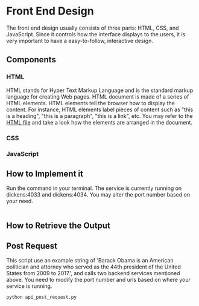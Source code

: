 # Front End Design

The front end design usually consists of three parts: HTML, CSS, and JavaScript. Since it controls how the interface displays to the users, it is very important to have a easy-to-follow, interactive design. 

## Components

### HTML

HTML stands for Hyper Text Markup Language and is the standard markup language for creating Web pages. HTML document is made of a series of HTML elements. HTML elements tell the browser how to display the content. For instance, HTML elements label pieces of content such as "this is a heading", "this is a paragraph", "this is a link", etc. You may refer to the [HTML file](index.html) and take a look how the elements are arranged in the document.

### CSS


### JavaScript


## How to Implement it
Run the command in your terminal. The service is currently running on dickens:4033 and dickens:4034. You may alter the port number based on your need.

 ```python

 ```

## How to Retrieve the Output

## Post Request

This script use an example string of 'Barack Obama is an American politician and attorney who served as the 44th president of the United States from 2009 to 2017.', and calls two backend services mentioned above. You need to modify the port number and urls based on where your service is running.

```python
python api_post_request.py
```
